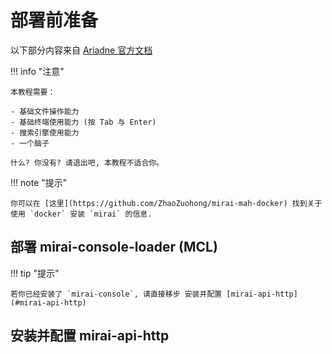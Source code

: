 # 部署前准备

以下部分内容来自 [Ariadne 官方文档](https://graia.readthedocs.io/refs/graia/ariadne/)

!!! info "注意"

    本教程需要：

    - 基础文件操作能力
    - 基础终端使用能力 (按 Tab 与 Enter)
    - 搜索引擎使用能力
    - 一个脑子

    什么? 你没有? 请退出吧, 本教程不适合你。

!!! note "提示"

    你可以在 [这里](https://github.com/ZhaoZuohong/mirai-mah-docker) 找到关于使用 `docker` 安装 `mirai` 的信息.


## 部署 mirai-console-loader (MCL)

!!! tip "提示"

    若你已经安装了 `mirai-console`, 请直接移步 安装并配置 [mirai-api-http](#mirai-api-http)

## 安装并配置 mirai-api-http

